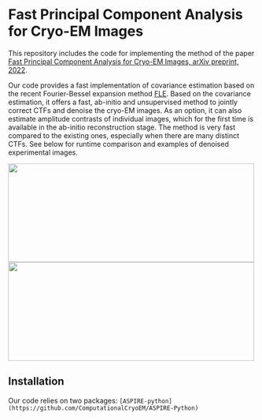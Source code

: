 # Fast Principal Component Analysis for Cryo-EM Images

This repository includes the code for implementing the method of the paper [Fast Principal Component Analysis for Cryo-EM Images, arXiv preprint, 2022](http://arxiv.org/abs/2210.17501).

Our code provides a fast implementation of covariance estimation based on the recent Fourier-Bessel expansion method [FLE](https://github.com/nmarshallf/fle_2d). Based on the covariance estimation, it offers a fast, ab-initio and unsupervised method to jointly correct CTFs  and denoise the cryo-EM images. As an option, it can also estimate amplitude contrasts of individual images, which for the first time is available in the ab-initio reconstruction stage. The method is very fast compared to the existing ones, especially when there are many distinct CTFs. See below for runtime comparison and examples of denoised experimental images.

<img src="https://github.com/yunpeng-shi/fast-cryoEM-PCA/blob/main/time.png" width="500" height="200">
<img src="https://github.com/yunpeng-shi/fast-cryoEM-PCA/blob/main/denoise.png" width="500" height="200">

## Installation

Our code relies on two packages: ``[ASPIRE-python](https://github.com/ComputationalCryoEM/ASPIRE-Python)``



